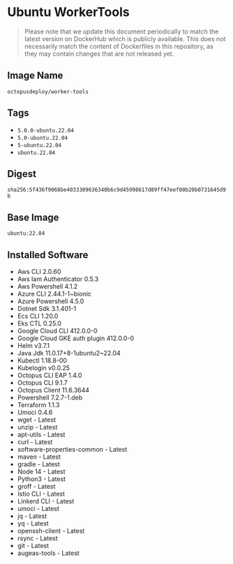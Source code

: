 # Ubuntu WorkerTools

> Please note that we update this document periodically to match the latest version on DockerHub which is publicly available.
> This does not necessarily match the content of Dockerfiles in this repository, as they may contain changes that are not released yet.

## Image Name

`octopusdeploy/worker-tools`

## Tags

- `5.0.0-ubuntu.22.04`
- `5.0-ubuntu.22.04`
- `5-ubuntu.22.04`
- `ubuntu.22.04`

## Digest

`sha256:5f436f9068be4033309636340b6c9d45998617d89ff47eef00b20b0731645d9b`

## Base Image

`ubuntu:22.04`

## Installed Software

- Aws CLI 2.0.60
- Aws Iam Authenticator 0.5.3
- Aws Powershell 4.1.2
- Azure CLI 2.44.1-1~bionic
- Azure Powershell 4.5.0
- Dotnet Sdk 3.1.401-1
- Ecs CLI 1.20.0
- Eks CTL 0.25.0
- Google Cloud CLI 412.0.0-0
- Google Cloud GKE auth plugin 412.0.0-0
- Helm v3.7.1
- Java Jdk 11.0.17+8-1ubuntu2~22.04
- Kubectl 1.18.8-00
- Kubelogin v0.0.25
- Octopus CLI EAP 1.4.0
- Octopus CLI 9.1.7
- Octopus Client 11.6.3644
- Powershell 7.2.7-1.deb
- Terraform 1.1.3
- Umoci 0.4.6
- wget - Latest
- unzip - Latest
- apt-utils - Latest
- curl - Latest
- software-properties-common - Latest
- maven - Latest
- gradle - Latest
- Node 14 - Latest
- Python3 - Latest
- groff - Latest
- Istio CLI - Latest
- Linkerd CLI - Latest
- umoci - Latest
- jq - Latest
- yq - Latest
- openssh-client - Latest
- rsync - Latest
- git - Latest
- augeas-tools - Latest
